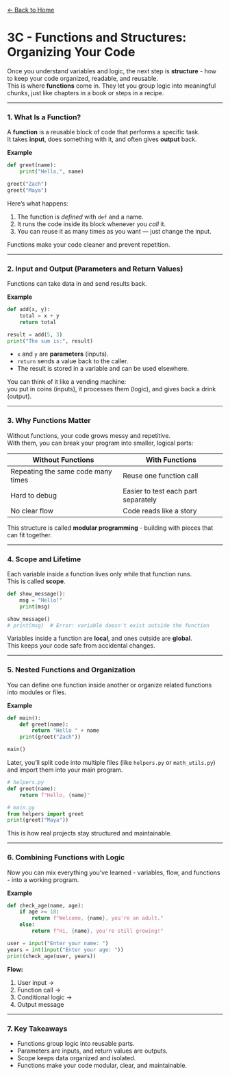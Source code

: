 [← Back to Home](../README.md)

# 3C - Functions and Structures: Organizing Your Code

Once you understand variables and logic, the next step is **structure** - how to keep your code organized, readable, and reusable.  
This is where **functions** come in. They let you group logic into meaningful chunks, just like chapters in a book or steps in a recipe.

---

### 1. What Is a Function?

A **function** is a reusable block of code that performs a specific task.  
It takes **input**, does something with it, and often gives **output** back.

**Example**
```python
def greet(name):
    print("Hello,", name)

greet("Zach")
greet("Maya")
```

Here’s what happens:
1. The function is *defined* with `def` and a name.  
2. It runs the code inside its block whenever you *call* it.  
3. You can reuse it as many times as you want — just change the input.

Functions make your code cleaner and prevent repetition.

---

### 2. Input and Output (Parameters and Return Values)

Functions can take data in and send results back.

**Example**
```python
def add(x, y):
    total = x + y
    return total

result = add(5, 3)
print("The sum is:", result)
```

- `x` and `y` are **parameters** (inputs).  
- `return` sends a value back to the caller.  
- The result is stored in a variable and can be used elsewhere.

You can think of it like a vending machine:  
you put in coins (inputs), it processes them (logic), and gives back a drink (output).

---

### 3. Why Functions Matter

Without functions, your code grows messy and repetitive.  
With them, you can break your program into smaller, logical parts:

| Without Functions | With Functions |
|--------------------|----------------|
| Repeating the same code many times | Reuse one function call |
| Hard to debug | Easier to test each part separately |
| No clear flow | Code reads like a story |

This structure is called **modular programming** - building with pieces that can fit together.

---

### 4. Scope and Lifetime

Each variable inside a function lives only while that function runs.  
This is called **scope**.

```python
def show_message():
    msg = "Hello!"
    print(msg)

show_message()
# print(msg)  # Error: variable doesn't exist outside the function
```

Variables inside a function are **local**, and ones outside are **global**.  
This keeps your code safe from accidental changes.

---

### 5. Nested Functions and Organization

You can define one function inside another or organize related functions into modules or files.

**Example**
```python
def main():
    def greet(name):
        return "Hello " + name
    print(greet("Zach"))

main()
```

Later, you’ll split code into multiple files (like `helpers.py` or `math_utils.py`) and import them into your main program.

```python
# helpers.py
def greet(name):
    return f"Hello, {name}"

# main.py
from helpers import greet
print(greet("Maya"))
```

This is how real projects stay structured and maintainable.

---

### 6. Combining Functions with Logic

Now you can mix everything you’ve learned - variables, flow, and functions - into a working program.

**Example**
```python
def check_age(name, age):
    if age >= 18:
        return f"Welcome, {name}, you're an adult."
    else:
        return f"Hi, {name}, you're still growing!"

user = input("Enter your name: ")
years = int(input("Enter your age: "))
print(check_age(user, years))
```

**Flow:**  
1. User input →  
2. Function call →  
3. Conditional logic →  
4. Output message

---

### 7. Key Takeaways
- Functions group logic into reusable parts.  
- Parameters are inputs, and return values are outputs.  
- Scope keeps data organized and isolated.  
- Functions make your code modular, clear, and maintainable.  

